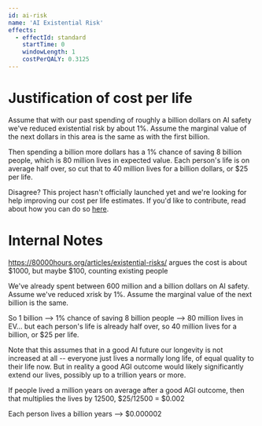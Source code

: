 ```yaml
---
id: ai-risk
name: 'AI Existential Risk'
effects:
  - effectId: standard
    startTime: 0
    windowLength: 1
    costPerQALY: 0.3125
---
```


# Justification of cost per life

Assume that with our past spending of roughly a billion dollars on AI safety we've reduced existential risk by about 1%. Assume the marginal value of the next dollars in this area is the same
as with the first billion.

Then spending a billion more dollars has a 1% chance of saving 8 billion people, which is 80 million lives in expected value. Each person's life is on average half over, so cut that to 40
million lives for a billion dollars, or $25 per life.

Disagree? This project hasn't officially launched yet and we're looking for help improving our cost per life estimates.
If you'd like to contribute, read about how you can do so [here](https://github.com/impactlist/impactlist/blob/master/CONTRIBUTING.md).

# Internal Notes

https://80000hours.org/articles/existential-risks/ argues the cost is about $1000, but maybe $100, counting existing people

We've already spent between 600 million and a billion dollars on AI safety. Assume we've reduced xrisk by 1%. Assume the marginal value of the next billion is the same.

So 1 billion --> 1% chance of saving 8 billion people --> 80 million lives in EV... but each person's life is already half over, so 40 million lives for a billion, or $25 per life.

Note that this assumes that in a good AI future our longevity is not increased at all -- everyone just lives a normally long life, of equal quality to their life now.
But in reality a good AGI outcome would likely significantly extend our lives, possibly up to a trillion years or more.

If people lived a million years on average after a good AGI outcome, then that multiplies the lives by 12500, $25/12500 = $0.002

Each person lives a billion years --> $0.000002
